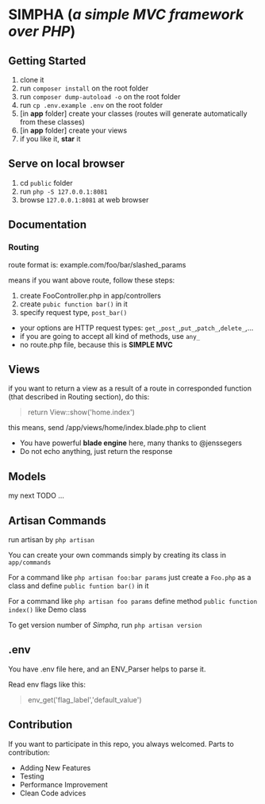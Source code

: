 # SIMPHA (*a simple MVC framework over PHP*)

## Getting Started
1. clone it
2. run `composer install` on the root folder
3. run `composer dump-autoload -o` on the root folder
3. run `cp .env.example .env` on the root folder
4. [in **app** folder] create your classes (routes will generate automatically from these classes)
5. [in **app** folder] create your views
6. if you like it, **star** it

## Serve on local browser
1. cd `public` folder
2. run `php -S 127.0.0.1:8081`
3. browse `127.0.0.1:8081` at web browser

## Documentation
### Routing
route format is: example.com/foo/bar/slashed_params

means if you want above route, follow these steps:
1. create FooController.php in app/controllers
2. create `pubic function bar()` in it
3. specify request type, `post_bar()`
* your options are HTTP request types: `get_`,`post_`,`put_`,`patch_`,`delete_`,...
* if you are going to accept all kind of methods, use `any_`
* no route.php file, because this is **SIMPLE MVC**

## Views
if you want to return a view as a result of a route in corresponded function (that described in Routing section), do this:
> return View::show('home.index')

this means, send <root>/app/views/home/index.blade.php to client
* You have powerful **blade engine** here, many thanks to @jenssegers
* Do not echo anything, just return the response

## Models
my next TODO ...

## Artisan Commands
run artisan by `php artisan`

You can create your own commands simply by creating its class in `app/commands`

For a command like `php artisan foo:bar params` just create a `Foo.php` as a class and define `public funtion bar()` in it

For a command like `php artisan foo params` define method `public function index()` like Demo class

To get version number of *Simpha*, run `php artisan version`

## .env
You have .env file here, and an ENV_Parser helps to parse it.

Read env flags like this:
> env_get('flag_label','default_value')

## Contribution
If you want to participate in this repo, you always welcomed.
Parts to contribution:
* Adding New Features
* Testing
* Performance Improvement
* Clean Code advices
